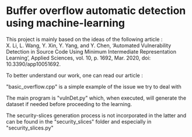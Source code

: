 # Buffer overflow automatic detection using machine-learning

This project is mainly based on the ideas of the following article :  
X. Li, L. Wang, Y. Xin, Y. Yang, and Y. Chen, ‘Automated Vulnerability Detection in Source Code Using Minimum Intermediate Representation Learning’, Applied Sciences, vol. 10, p. 1692, Mar. 2020, doi: 10.3390/app10051692.

To better understand our work, one can read our article :

"basic_overflow.cpp" is a simple example of the issue we try to deal with

The main program is "vulnDet.py" which, when executed, will generate the dataset if needed before proceeding to the learning.

The security-slices generation process is not incorporated in the latter and can be found in the "security_slices" folder and especially in "security_slices.py"
